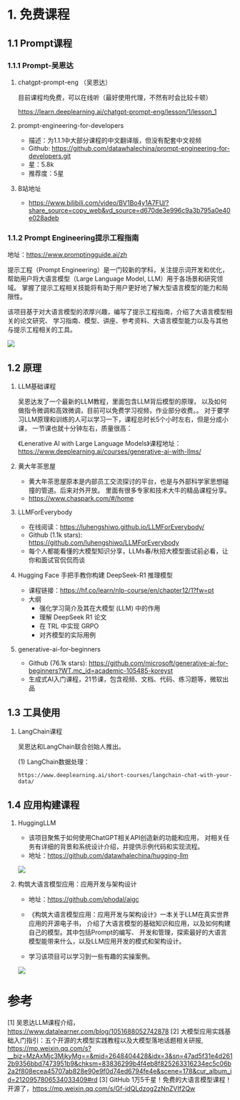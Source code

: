 # 1. 免费课程
## 1.1 Prompt课程
### 1.1.1 Prompt-吴恩达

1. chatgpt-prompt-eng （吴恩达）

    目前课程均免费，可以在线听（最好使用代理，不然有时会比较卡顿）

    https://learn.deeplearning.ai/chatgpt-prompt-eng/lesson/1/lesson_1

2. prompt-engineering-for-developers
   - 描述：为1.1.1中大部分课程的中文翻译版，但没有配套中文视频
   - Github: https://github.com/datawhalechina/prompt-engineering-for-developers.git
   - 星：5.8k
   - 推荐度：5星

3. B站地址
   - https://www.bilibili.com/video/BV1Bo4y1A7FU/?share_source=copy_web&vd_source=d670de3e996c9a3b795a0e40e028adeb

### 1.1.2 Prompt Engineering提示工程指南

地址：https://www.promptingguide.ai/zh

提示工程（Prompt Engineering）是一门较新的学科，关注提示词开发和优化，
帮助用户将大语言模型（Large Language Model, LLM）用于各场景和研究领域。 
掌握了提示工程相关技能将有助于用户更好地了解大型语言模型的能力和局限性。

该项目基于对大语言模型的浓厚兴趣，编写了提示工程指南，介绍了大语言模型相关的论文研究、
学习指南、模型、讲座、参考资料、大语言模型能力以及与其他与提示工程相关的工具。

![](.01_开源课程_images/生成提示工程.png)



## 1.2 原理

1. LLM基础课程

    吴恩达发了一个最新的LLM教程，里面包含LLM背后模型的原理，
    以及如何做指令微调和高效微调，目前可以免费学习视频，作业部分收费。。
    对于要学习LLM原理和训练的人可以学习一下，课程总时长5个小时左右，但是分成小课，
    一节课也就十分钟左右，质量很高：
    
    《Lenerative AI with Large Language Models》课程地址：
    https://www.deeplearning.ai/courses/generative-ai-with-llms/

2. 黄大年茶思屋

    - 黄大年茶思屋原本是内部员工交流探讨的平台，也是与外部科学家思想碰撞的管道。后来对外开放。
      里面有很多专家和技术大牛的精品课程分享。
    - https://www.chaspark.com/#/home   

3. LLMForEverybody
    - 在线阅读：https://luhengshiwo.github.io/LLMForEverybody/
    - Github (1.1k stars): https://github.com/luhengshiwo/LLMForEverybody
    - 每个人都能看懂的大模型知识分享，LLMs春/秋招大模型面试前必看，让你和面试官侃侃而谈

4. Hugging Face 手把手教你构建 DeepSeek-R1 推理模型
    - 课程链接：https://hf.co/learn/nlp-course/en/chapter12/1?fw=pt
    - 大纲
      - 强化学习简介及其在大模型 (LLM) 中的作用
      - 理解 DeepSeek R1 论文
      - 在 TRL 中实现 GRPO
      - 对齐模型的实际用例

5. generative-ai-for-beginners
   - Github (76.1k stars): https://github.com/microsoft/generative-ai-for-beginners?WT.mc_id=academic-105485-koreyst
   - 生成式AI入门课程，21节课，包含视频、文档、代码、练习题等，微软出品

## 1.3 工具使用 

1. LangChain课程

   吴恩达和LangChain联合创始人推出。
   
   (1) LangChain数据处理：
       
       https://www.deeplearning.ai/short-courses/langchain-chat-with-your-data/



## 1.4 应用构建课程

1. HuggingLLM

    - 该项目聚焦于如何使用ChatGPT相关API创造新的功能和应用，
      对相关任务有详细的背景和系统设计介绍，并提供示例代码和实现流程。
    - 地址：https://github.com/datawhalechina/hugging-llm
    
    ![](.01_开源课程_images/HuggingLLM课程.png)

2. 构筑大语言模型应用：应用开发与架构设计
  
   - 地址：https://github.com/phodal/aigc
   - 《构筑大语言模型应用：应用开发与架构设计》一本关于LLM在真实世界应用的开源电子书，
    介绍了大语言模型的基础知识和应用，以及如何构建自己的模型。其中包括Prompt的编写、
    开发和管理，探索最好的大语言模型能带来什么，以及LLM应用开发的模式和架构设计。
    
    - 学习该项目可以学习到一些有趣的实操案例。

    ![](.01_开源课程_images/构筑大语言模型应用.png)

# 参考
[1] 吴恩达LLM课程介绍，https://www.datalearner.com/blog/1051688052742878
[2] 大模型应用实践基础入门指引：五个开源的大模型实践教程以及大模型落地话题相关研报, 
    https://mp.weixin.qq.com/s?__biz=MzAxMjc3MjkyMg==&mid=2648404428&idx=3&sn=47ad5f31e4d2612b9356bbd7473951b9&chksm=83836299b4f4eb8f825263316234ec5c06b2a2f808ecea45707ab828e90e9f0d74ed6794fe4e&scene=178&cur_album_id=2120957806534033409#rd
[3] GitHub 1万5千星！免费的大语言模型课程！开源了，https://mp.weixin.qq.com/s/Gf-jdQLdzog2zNnZVIf2Qw